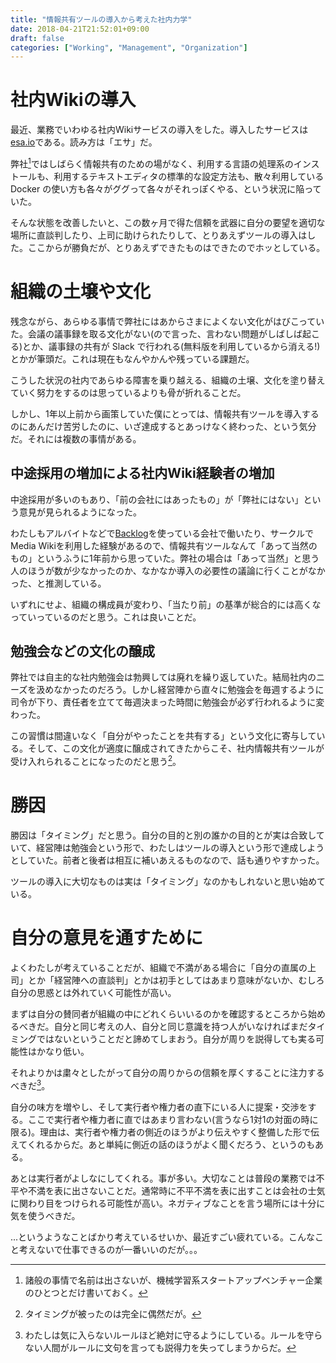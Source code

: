 ```yaml
---
title: "情報共有ツールの導入から考えた社内力学"
date: 2018-04-21T21:52:01+09:00
draft: false
categories: ["Working", "Management", "Organization"]
---
```


# 社内Wikiの導入

最近、業務でいわゆる社内Wikiサービスの導入をした。導入したサービスは [esa.io](https://esa.io)である。読み方は「エサ」だ。

弊社[^1]ではしばらく情報共有のための場がなく、利用する言語の処理系のインストールも、利用するテキストエディタの標準的な設定方法も、散々利用している Docker の使い方も各々がググって各々がそれっぽくやる、という状況に陥っていた。

[^1]: 諸般の事情で名前は出さないが、機械学習系スタートアップベンチャー企業のひとつとだけ書いておく。

そんな状態を改善したいと、この数ヶ月で得た信頼を武器に自分の要望を適切な場所に直談判したり、上司に助けられたりして、とりあえずツールの導入はした。ここからが勝負だが、とりあえずできたものはできたのでホッとしている。

# 組織の土壌や文化

残念ながら、あらゆる事情で弊社にはあからさまによくない文化がはびこっていた。会議の議事録を取る文化がない(ので言った、言わない問題がしばしば起こる)とか、議事録の共有が Slack で行われる(無料版を利用しているから消える!)とかが筆頭だ。これは現在もなんやかんや残っている課題だ。

こうした状況の社内であらゆる障害を乗り越える、組織の土壌、文化を塗り替えていく努力をするのは思っているよりも骨が折れることだ。

しかし、1年以上前から画策していた僕にとっては、情報共有ツールを導入するのにあんだけ苦労したのに、いざ達成するとあっけなく終わった、という気分だ。それには複数の事情がある。

## 中途採用の増加による社内Wiki経験者の増加

中途採用が多いのもあり、「前の会社にはあったもの」が「弊社にはない」という意見が見られるようになった。

わたしもアルバイトなどで[Backlog](https://backlog.com/ja/)を使っている会社で働いたり、サークルでMedia Wikiを利用した経験があるので、情報共有ツールなんて「あって当然のもの」というふうに1年前から思っていた。弊社の場合は「あって当然」と思う人のほうが数が少なかったのか、なかなか導入の必要性の議論に行くことがなかった、と推測している。

いずれにせよ、組織の構成員が変わり、「当たり前」の基準が総合的には高くなっていっているのだと思う。これは良いことだ。

## 勉強会などの文化の醸成

弊社では自主的な社内勉強会は勃興しては廃れを繰り返していた。結局社内のニーズを汲めなかったのだろう。しかし経営陣から直々に勉強会を毎週するように司令が下り、責任者を立てて毎週決まった時間に勉強会が必ず行われるように変わった。

この習慣は間違いなく「自分がやったことを共有する」という文化に寄与している。そして、この文化が適度に醸成されてきたからこそ、社内情報共有ツールが受け入れられることになったのだと思う[^2]。

[^2]: タイミングが被ったのは完全に偶然だが。

# 勝因

勝因は「タイミング」だと思う。自分の目的と別の誰かの目的とが実は合致していて、経営陣は勉強会という形で、わたしはツールの導入という形で達成しようとしていた。前者と後者は相互に補いあえるものなので、話も通りやすかった。

ツールの導入に大切なものは実は「タイミング」なのかもしれないと思い始めている。

# 自分の意見を通すために

よくわたしが考えていることだが、組織で不満がある場合に「自分の直属の上司」とか「経営陣への直談判」とかは初手としてはあまり意味がないか、むしろ自分の思惑とは外れていく可能性が高い。

まずは自分の賛同者が組織の中にどれくらいいるのかを確認するところから始めるべきだ。自分と同じ考えの人、自分と同じ意識を持つ人がいなければまだタイミングではないということだと諦めてしまおう。自分が周りを説得しても実る可能性はかなり低い。

それよりかは粛々としたがって自分の周りからの信頼を厚くすることに注力するべきだ[^3]。

[^3]: わたしは気に入らないルールほど絶対に守るようにしている。ルールを守らない人間がルールに文句を言っても説得力を失ってしまうからだ。

自分の味方を増やし、そして実行者や権力者の直下にいる人に提案・交渉をする。ここで実行者や権力者に直ではあまり言わない(言うなら1対1の対面の時に限る)。理由は、実行者や権力者の側近のほうがより伝えやすく整備した形で伝えてくれるからだ。あと単純に側近の話のほうがよく聞くだろう、というのもある。

あとは実行者がよしなにしてくれる。事が多い。大切なことは普段の業務では不平や不満を表に出さないことだ。通常時に不平不満を表に出すことは会社の士気に関わり目をつけられる可能性が高い。ネガティブなことを言う場所には十分に気を使うべきだ。

...というようなことばかり考えているせいか、最近すごい疲れている。こんなこと考えないで仕事できるのが一番いいのだが。。。
